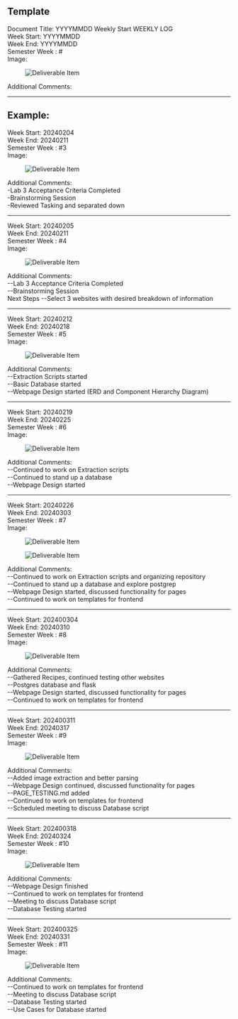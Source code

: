 Template
------------
Document Title: YYYYMMDD Weekly Start WEEKLY LOG<br>
Week Start: YYYYMMDD<br>
Week End: YYYYMMDD<br>
Semester Week : #<br>
Image:<br>
<figure width=100%>
    <img src="weeklysnapshots/SnapYYYYMMDD.png" alt="Deliverable Item"ALIGN="center" />
</figure>
Additional Comments:<br>

--------------------

Example:
-----------------------

Week Start: 20240204<br>
Week End: 20240211<br>
Semester Week : #3<br>
Image:<br>
<figure width=100%>
    <img src="weeklysnapshots/Snap20240208.png" alt="Deliverable Item"ALIGN="center" />
</figure>
Additional Comments:<br>
    -Lab 3 Acceptance Criteria Completed<br>
    -Brainstorming Session<br>
    -Reviewed Tasking and separated down<br>


-----------------------------
Week Start: 20240205 <br>
Week End: 20240211<br>
Semester Week : #4<br>
Image:<br>
<figure width=100%>
    <img src="weeklysnapshots/Snap20240208.png" alt="Deliverable Item"ALIGN="center" />
</figure>
Additional Comments:<br>
    --Lab 3 Acceptance Criteria Completed<br>
    --Brainstorming Session<br>
Next Steps
    --Select 3 websites with desired breakdown of information<br>


-----------------------------
Week Start: 20240212 <br>
Week End: 20240218<br>
Semester Week : #5<br>
Image:<br>
<figure width=100%>
    <img src="weeklysnapshots/Snap20240216.png" alt="Deliverable Item"ALIGN="center" />
</figure>
Additional Comments:<br>
    --Extraction Scripts started<br>
    --Basic Database started<br>
    --Webpage Design started (ERD and Component Hierarchy Diagram)<br>

-----------------------------
Week Start: 20240219 <br>
Week End: 20240225<br>
Semester Week : #6<br>
Image:<br>
<figure width=100%>
    <img src="weeklysnapshots/Snap20240223.png" alt="Deliverable Item"ALIGN="center" />
</figure>
Additional Comments:<br>
    --Continued to work on Extraction scripts<br>
    --Continued to stand up a database<br>
    --Webpage Design started<br>
    
   -----------------------------
Week Start: 20240226 <br>
Week End: 20240303<br>
Semester Week : #7<br>
Image:<br>
<figure width=100%>
    <img src="weeklysnapshots/Snap20240225.png" alt="Deliverable Item"ALIGN="center" />
</figure>
<figure width=100%>
    <img src="Frontend/design/Home20240225.png" alt="Deliverable Item"ALIGN="center" />
</figure>
Additional Comments:<br>
    --Continued to work on Extraction scripts and organizing repository<br>
    --Continued to stand up a database and explore postgrep<br>
    --Webpage Design started, discussed functionality for pages<br>
    --Continued to work on templates for frontend<br>
    
-----------------------------
Week Start: 202400304 <br>
Week End: 20240310<br>
Semester Week : #8<br>
Image:<br>
<figure width=100%>
    <img src="weeklysnapshots/Snap20240304.png" alt="Deliverable Item"ALIGN="center" />
</figure>

Additional Comments:<br>
    --Gathered Recipes, continued testing other websites<br>
    --Postgres database and flask<br>
    --Webpage Design started, discussed functionality for pages<br>
    --Continued to work on templates for frontend<br>
    
-----------------------------
Week Start: 202400311 <br>
Week End: 20240317<br>
Semester Week : #9<br>
Image:<br>
<figure width=100%>
    <img src="weeklysnapshots/Snap20240311.png" alt="Deliverable Item"ALIGN="center" />
</figure>

Additional Comments:<br>
    --Added image extraction and better parsing<br>
    --Webpage Design continued, discussed functionality for pages<br>
    --PAGE_TESTING.md added<br>
    --Continued to work on templates for frontend<br>
    --Scheduled meeting to discuss Database script<br>
    
-----------------------------
Week Start: 202400318 <br>
Week End: 20240324<br>
Semester Week : #10<br>
Image:<br>
<figure width=100%>
    <img src="weeklysnapshots/Snap20240318.png" alt="Deliverable Item"ALIGN="center" />
</figure>

Additional Comments:<br>
    --Webpage Design finished<br>
    --Continued to work on templates for frontend<br>
    --Meeting to discuss Database script<br>
    --Database Testing started<br>
    
-----------------------------
Week Start: 202400325 <br>
Week End: 20240331<br>
Semester Week : #11<br>
Image:<br>
<figure width=100%>
    <img src="weeklysnapshots/Snap20240325.png" alt="Deliverable Item"ALIGN="center" />
</figure>

Additional Comments:<br>
    --Continued to work on templates for frontend<br>
    --Meeting to discuss Database script<br>
    --Database Testing started<br>
    --Use Cases for Database started<br>